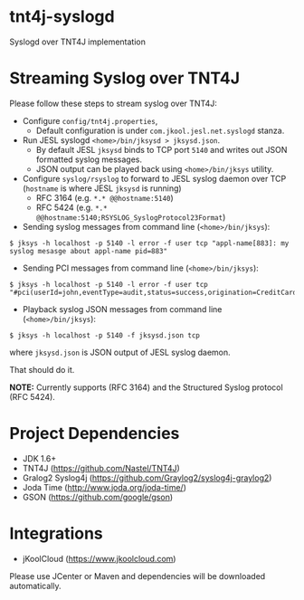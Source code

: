 # tnt4j-syslogd
Syslogd over TNT4J implementation

Streaming Syslog over TNT4J 
===============================
Please follow these steps to stream syslog over TNT4J:

* Configure `config/tnt4j.properties`, 
	* Default configuration is under `com.jkool.jesl.net.syslogd` stanza.
* Run JESL syslogd `<home>/bin/jksysd > jksysd.json`. 
	* By default JESL `jksysd` binds to TCP port `5140` and writes out JSON formatted syslog messages.
	* JSON output can be played back using `<home>/bin/jksys` utility.
* Configure `syslog/rsyslog` to forward to JESL syslog daemon over TCP (`hostname` is where JESL `jksysd` is running)
	* RFC 3164 (e.g. `*.* @@hostname:5140`)
	* RFC 5424 (e.g. `*.* @@hostname:5140;RSYSLOG_SyslogProtocol23Format`)
* Sending syslog messages from command line (`<home>/bin/jksys`):
```
$ jksys -h localhost -p 5140 -l error -f user tcp "appl-name[883]: my syslog mesasge about appl-name pid=883"
```
* Sending PCI messages from command line (`<home>/bin/jksys`):
```
$ jksys -h localhost -p 5140 -l error -f user tcp "#pci(userId=john,eventType=audit,status=success,origination=CreditCards,affectedResource=Payment)"
```
* Playback syslog JSON messages from command line (`<home>/bin/jksys`):
```
$ jksys -h localhost -p 5140 -f jksysd.json tcp
```
where `jksysd.json` is JSON output of JESL syslog daemon.
	
That should do it.

<b>NOTE:</b> Currently supports (RFC 3164) and the Structured Syslog protocol (RFC 5424).

# Project Dependencies
* JDK 1.6+
* TNT4J (https://github.com/Nastel/TNT4J)
* Gralog2 Syslog4j (https://github.com/Graylog2/syslog4j-graylog2)
* Joda Time (http://www.joda.org/joda-time/)
* GSON (https://github.com/google/gson)

# Integrations
* jKoolCloud (https://www.jkoolcloud.com)

Please use JCenter or Maven and dependencies will be downloaded automatically. 
